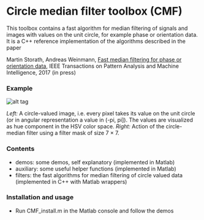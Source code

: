 # Circle median filter toolbox (CMF)
 
This toolbox contains a fast algorithm for median filtering of signals and images with values 
    on the unit circle, for example phase or orientation data.
It is a C++ reference implementation of the algorithms described in the paper

Martin Storath, Andreas Weinmann,
[Fast median filtering for phase or orientation data](https://hci.iwr.uni-heidelberg.de/sites/default/files/profiles/mstorath/files/storath2017fast.pdf), 
IEEE Transactions on Pattern Analysis and Machine Intelligence, 2017 (in press)

### Example


![alt tag](https://hci.iwr.uni-heidelberg.de/sites/default/files/publications/teaserimages/1908951751/mediancircularrevision_teaser_small.png)

*Left:* A circle-valued image, i.e. every pixel takes its value on the unit circle (or in angular representation a value in (-pi, pi]). The values are visualized as hue component in the HSV color space.
*Right:* Action of the circle-median filter using a filter mask of size 7 × 7. 


### Contents
- demos:     some demos, self explanatory (implemented in Matlab)
- auxiliary: some useful helper functions (implemented in Matlab)
- filters:   the fast algorithms for median filtering of circle valued data 
(implemented in C++ with Matlab wrappers)

### Installation and usage

- Run CMF_install.m in the Matlab console and follow the demos 

